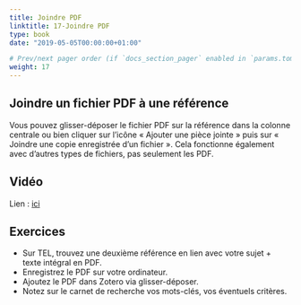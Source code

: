 ```yaml
---
title: Joindre PDF
linktitle: 17-Joindre PDF
type: book
date: "2019-05-05T00:00:00+01:00"

# Prev/next pager order (if `docs_section_pager` enabled in `params.toml`)
weight: 17
---
```


## Joindre un fichier PDF à une référence

Vous pouvez glisser-déposer le fichier PDF sur la référence dans la colonne centrale ou bien cliquer sur l’icône « Ajouter une pièce jointe » puis sur « Joindre une copie enregistrée d’un fichier ». Cela fonctionne également avec d’autres types de fichiers, pas seulement les PDF.

## Vidéo

Lien : [ici](http://g.recordit.co/VJ7bQanfMN.gif)

## Exercices

- Sur TEL, trouvez une deuxième référence en lien avec votre sujet + texte intégral en PDF.
- Enregistrez le PDF sur votre ordinateur.
- Ajoutez le PDF dans Zotero via glisser-déposer.
- Notez sur le carnet de recherche vos mots-clés, vos éventuels critères.
